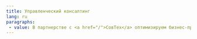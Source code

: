 ```yaml
---
title: Управленческий консалтинг
lang: ru
paragraphs: 
 - value: В партнерстве с <a href="/">СовТех</a> оптимизируем бизнес-процессы, разрабатываем методологии и внедряем инновационные практики по управлению производственными фондами и активами компании, по разработке стратегий развития.
---
```

